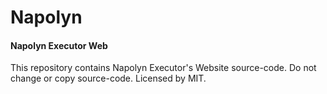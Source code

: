 # Napolyn
#### Napolyn Executor Web

This repository contains Napolyn Executor's Website source-code.
Do not change or copy source-code.
Licensed by MIT.
